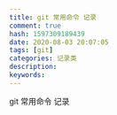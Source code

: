 ```yaml
---
title: git 常用命令 记录
comment: true
hash: 1597309189439
date: 2020-08-03 20:07:05
tags: [git]
categories: 记录类
description:
keywords:
---
```


git 常用命令 记录

<!--more-->